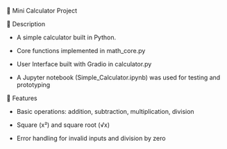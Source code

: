 🧮 Mini Calculator Project

📌 Description

- A simple calculator built in Python.

- Core functions implemented in math_core.py

- User Interface built with Gradio in calculator.py

- A Jupyter notebook (Simple_Calculator.ipynb) was used for testing and prototyping

🚀 Features

- Basic operations: addition, subtraction, multiplication, division

- Square (x²) and square root (√x)

- Error handling for invalid inputs and division by zero
